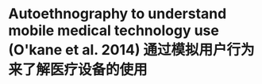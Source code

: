 # Autoethnography to understand mobile medical technology use (O'kane et al. 2014) 通过模拟用户行为来了解医疗设备的使用